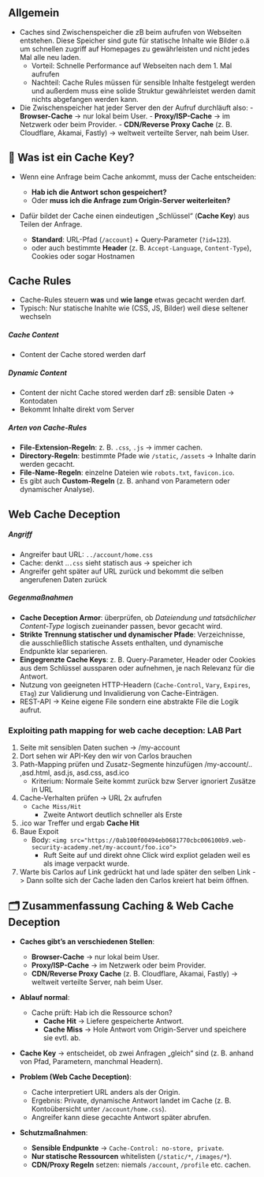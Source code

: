 

## Allgemein

- Caches sind Zwischenspeicher die zB beim aufrufen von Webseiten entstehen. Diese Speicher sind gute für statische Inhalte wie Bilder o.ä um schnellen zugriff auf Homepages zu gewährleisten und nicht jedes Mal alle neu laden.
	- Vorteil: Schnelle Performance auf Webseiten nach dem 1. Mal aufrufen
	- Nachteil: Cache Rules müssen für sensible Inhalte festgelegt werden und außerdem muss eine solide Struktur gewährleistet werden damit nichts abgefangen werden kann.
- Die Zwischenspeicher hat jeder Server den der Aufruf durchläuft also:
	  - **Browser-Cache** → nur lokal beim User.
	  - **Proxy/ISP-Cache** → im Netzwerk oder beim Provider.
	  - **CDN/Reverse Proxy Cache** (z. B. Cloudflare, Akamai, Fastly) → weltweit verteilte Server, nah beim User.

## 🔑 Was ist ein Cache Key?

- Wenn eine Anfrage beim Cache ankommt, muss der Cache entscheiden:
    - **Hab ich die Antwort schon gespeichert?**
    - Oder **muss ich die Anfrage zum Origin-Server weiterleiten?**
        
- Dafür bildet der Cache einen eindeutigen „Schlüssel“ (**Cache Key**) aus Teilen der Anfrage.
    - **Standard**: URL-Pfad (`/account`) + Query-Parameter (`?id=123`).
    - oder auch bestimmte **Header** (z. B. `Accept-Language`, `Content-Type`), Cookies oder sogar Hostnamen

## Cache Rules

- Cache-Rules steuern **was** und **wie lange** etwas gecacht werden darf.
- Typisch: Nur statische Inahlte wie (CSS, JS, Bilder) weil diese seltener wechseln

##### Cache Content
- Content der Cache stored werden darf
##### Dynamic Content
- Content der nicht Cache stored werden darf zB: sensible Daten → Kontodaten
- Bekommt Inhalte direkt vom Server
##### Arten von Cache-Rules
- **File-Extension-Regeln**: z. B. `.css`, `.js` → immer cachen.
- **Directory-Regeln**: bestimmte Pfade wie `/static`, `/assets` → Inhalte darin werden gecacht.
- **File-Name-Regeln**: einzelne Dateien wie `robots.txt`, `favicon.ico`.
- Es gibt auch **Custom-Regeln** (z. B. anhand von Parametern oder dynamischer Analyse).
## Web Cache Deception

##### Angriff
- Angreifer baut URL: `../account/home.css`
- Cache: denkt ..`.css` sieht statisch aus -> speicher ich
- Angreifer geht später auf URL zurück und bekommt die selben angerufenen Daten zurück

##### Gegenmaßnahmen
- **Cache Deception Armor**: überprüfen, ob _Dateiendung und tatsächlicher Content-Type_ logisch zueinander passen, bevor gecacht wird. 
- **Strikte Trennung statischer und dynamischer Pfade**: Verzeichnisse, die ausschließlich statische Assets enthalten, und dynamische Endpunkte klar separieren.
- **Eingegrenzte Cache Keys**: z. B. Query-Parameter, Header oder Cookies aus dem Schlüssel aussparen oder aufnehmen, je nach Relevanz für die Antwort. 
- Nutzung von geeigneten HTTP-Headern (`Cache-Control`, `Vary`, `Expires`, `ETag`) zur Validierung und Invalidierung von Cache-Einträgen.
- REST-API -> Keine eigene File sondern eine abstrakte File die Logik aufrut. 


### Exploiting path mapping for web cache deception: LAB Part

1. Seite mit sensiblen Daten suchen -> /my-account
2. Dort sehen wir API-Key den wir von Carlos brauchen
3. Path-Mapping prüfen und Zusatz-Segmente hinzufügen /my-account/.. ,asd.html, asd.js, asd.css, asd.ico 
	- Kriterium: Normale Seite kommt zurück bzw Server ignoriert Zusätze in URL
4. Cache-Verhalten prüfen -> URL 2x aufrufen
	- `Cache Miss/Hit` 
		- Zweite Antwort deutlich schneller als Erste
5. .ico war Treffer und ergab **Cache Hit**
6.  Baue Expoit 
	- Body: `<img src="https://0ab100f00494eb0681770cbc006100b9.web-security-academy.net/my-account/foo.ico">`
		- Ruft Seite auf und direkt ohne Click wird expliot geladen weil es als image verpackt wurde.
7. Warte bis Carlos auf Link gedrückt hat und lade später den selben Link -> Dann sollte sich der Cache laden den Carlos kreiert hat beim öffnen. 




## 🗂 Zusammenfassung Caching & Web Cache Deception

- **Caches gibt’s an verschiedenen Stellen**:
    - **Browser-Cache** → nur lokal beim User.
    - **Proxy/ISP-Cache** → im Netzwerk oder beim Provider.
    - **CDN/Reverse Proxy Cache** (z. B. Cloudflare, Akamai, Fastly) → weltweit verteilte Server, nah beim User.
- **Ablauf normal**:
    - Cache prüft: Hab ich die Ressource schon?
        - **Cache Hit** → Liefere gespeicherte Antwort.
        - **Cache Miss** → Hole Antwort vom Origin-Server und speichere sie evtl. ab.
- **Cache Key** → entscheidet, ob zwei Anfragen „gleich“ sind (z. B. anhand von Pfad, Parametern, manchmal Headern).
- **Problem (Web Cache Deception)**:
    - Cache interpretiert URL anders als der Origin.
    - Ergebnis: Private, dynamische Antwort landet im Cache (z. B. Kontoübersicht unter `/account/home.css`).
    - Angreifer kann diese gecachte Antwort später abrufen.
        
- **Schutzmaßnahmen**:
    - **Sensible Endpunkte** → `Cache-Control: no-store, private`.
    - **Nur statische Ressourcen** whitelisten (`/static/*`, `/images/*`).
    - **CDN/Proxy Regeln** setzen: niemals `/account`, `/profile` etc. cachen.